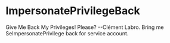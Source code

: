 # ImpersonatePrivilegeBack
Give Me Back My Privileges! Please? --Clément Labro. Bring me SeImpersonatePrivilege back for service account.
